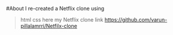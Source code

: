 #About
I re-created a Netflix clone using
> html
> css
> here my Netflix clone link
    https://github.com/varun-pillalamrri/Netfilx-clone
